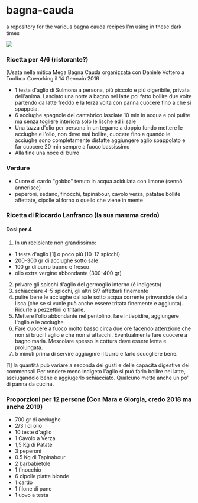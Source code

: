 # bagna-cauda
a repository for the various bagna cauda recipes I'm using in these dark times

![](https://www.giallozafferano.it/images/ricette/0/87/foto_hd/hd650x433_wm.jpg)

### Ricetta per 4/6 (ristorante?)
(Usata nella mitica Mega Bagna Cauda organizzata con Daniele Vottero a Toolbox Coworking il 14 Gennaio 2016

* 1 testa d'aglio di Sulmona a persona, più piccolo e più digeribile, privata dell'anima. Lasciato una notte a bagno nel latte poi fatto bollire due volte partendo da latte freddo e la terza volta con panna cuocere fino a che si spappola. 
* 6 acciughe spagnole del cantabrico lasciate 10 min in acqua e poi pulite ma senza togliere interiora solo le lische ed il sale
* Una tazza d'olio per persona in un tegame a doppio fondo mettere le acciughe e l'olio, non deve mai bollire, cuocere fino a quando le acciughe sono completamente disfatte aggiungere aglio spappolato e far cuocere 20 min sempre a fuoco bassissimo
* Alla fine una noce di burro

### Verdure

* Cuore di cardo "gobbo" tenuto in acqua acidulata con limone (sennò annerisce)
* peperoni, sedano, finocchi, tapinabour, cavolo verza, patatae bollite affettate, cipolle al forno o quello che viene in mente

### Ricetta di Riccardo Lanfranco (la sua mamma credo)

#### Dosi per 4

1) In un recipiente non grandissimo:
* 1 testa d'aglio [1] o poco più (10-12 spicchi)
* 200-300 gr di acciughe sotto sale
* 100 gr di burro buono e fresco
* olio extra vergine abbondante (300-400 gr)
2) privare gli spicchi d'aglio del germoglio interno (é indigesto)
3) schiacciare 4-5 spicchi, gli altri 6/7 affettarli finemente
4) pulire bene le acciughe dal sale sotto acqua corrente prinvandole della lisca (che se si vuole può anche essere tritata finemente e aggiunta). Ridurle a pezzettini o tritarle. 
5) Mettere l'olio abbondante nel pentolino, fare intiepidire, aggiungere l'aglio e le acciughe. 
6) Fare cuocere a fuoco molto basso circa due ore facendo attenzione che non si bruci l'aglio e che non si attacchi. Eventualmente fare cuocere a bagno maria. Mescolare spesso la cottura deve essere lenta e prolungata. 
7) 5 minuti prima di servire aggiugnre il burro e farlo scuogliere bene. 

[1] la quantità può variare a seconda dei gusti e delle capacità digestive dei commensali
Per rendere meno indigeto l'aglio si può farlo bollire nel latte, asciugandolo bene e aggiugerlo schiacciato. Qualcuno mette anche un po' di panna da cucina. 

### Proporzioni per 12 persone (Con Mara e Giorgia, credo 2018 ma anche 2019)

* 700 gr di acciughe
* 2/3 l di olio
* 10 teste d'aglio
* 1 Cavolo a Verza
* 1,5 Kg di Patate
* 3 peperoni
* 0.5 Kg di Tapinabour
* 2 barbabietole
* 1 finocchio
* 6 cipolle piatte bionde
* 1 cardo
* 1 filone di pane
* 1 uovo a testa

